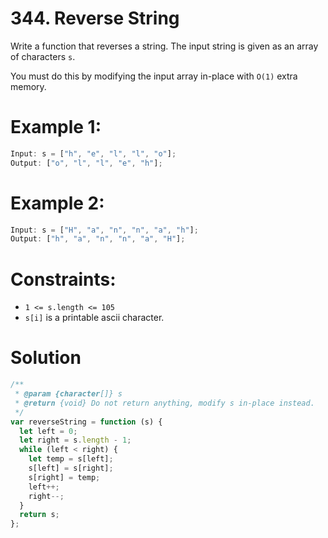 # 344. Reverse String

Write a function that reverses a string. The input string is given as an array of characters `s`.

You must do this by modifying the input array in-place with `O(1)` extra memory.

# Example 1:

```js
Input: s = ["h", "e", "l", "l", "o"];
Output: ["o", "l", "l", "e", "h"];
```

# Example 2:

```js
Input: s = ["H", "a", "n", "n", "a", "h"];
Output: ["h", "a", "n", "n", "a", "H"];
```

# Constraints:

- `1 <= s.length <= 105`
- `s[i]` is a printable ascii character.

# Solution

```js
/**
 * @param {character[]} s
 * @return {void} Do not return anything, modify s in-place instead.
 */
var reverseString = function (s) {
  let left = 0;
  let right = s.length - 1;
  while (left < right) {
    let temp = s[left];
    s[left] = s[right];
    s[right] = temp;
    left++;
    right--;
  }
  return s;
};
```
